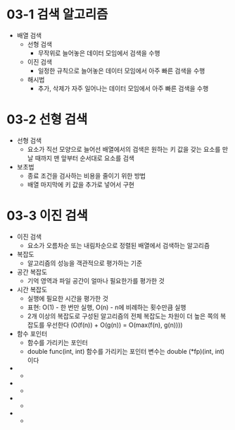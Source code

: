 ﻿# 03-1 검색 알고리즘
* 배열 검색
    + 선형 검색
        + 무작위로 늘어놓은 데이터 모임에서 검색을 수행
    + 이진 검색
        + 일정한 규칙으로 늘어놓은 데이터 모임에서 아주 빠른 검색을 수행
    + 해시법
        + 추가, 삭제가 자주 일어나는 데이터 모임에서 아주 빠른 검색을 수행

# 03-2 선형 검색
* 선형 검색
    + 요소가 직선 모양으로 늘어선 배열에서의 검색은 원하는 키 값을 갖는 요소를 만날 때까지 맨 앞부터 순서대로 요소를 검색
* 보초법
    + 종료 조건을 검사하는 비용을 줄이기 위한 방법
    + 배열 마지막에 키 값을 추가로 넣어서 구현

# 03-3 이진 검색
* 이진 검색
    + 요소가 오름차순 또는 내림차순으로 정렬된 배열에서 검색하는 알고리즘
* 복잡도
    + 알고리즘의 성능을 객관적으로 평가하는 기준
* 공간 복잡도
    + 기억 영역과 파일 공간이 얼마나 필요한가를 평가한 것
* 시간 복잡도
    + 실행에 필요한 시간을 평가한 것
    + 표현: O(1) - 한 번만 실행, O(n) - n에 비례하는 횟수만큼 실행
    + 2개 이상의 복잡도로 구성된 알고리즘의 전체 복잡도는 차원이 더 높은 쪽의 복잡도를 우선한다 (O(f(n)) + O(g(n)) = O(max(f(n), g(n))))
* 함수 포인터
    + 함수를 가리키는 포인터
    + double func(int, int) 함수를 가리키는 포인터 변수는 double (*fp)(int, int) 이다
* 
    + 
* 
    + 
* 
    + 
* 
    + 

